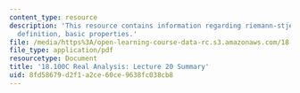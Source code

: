 ```yaml
---
content_type: resource
description: 'This resource contains information regarding riemann-stjeltjes integral:
  definition, basic properties.'
file: /media/https%3A/open-learning-course-data-rc.s3.amazonaws.com/18-100c-real-analysis-fall-2012/8fd58679d2f1a2ce60ce9638fc038cb8_MIT18_100CF12_l20sum.pdf
file_type: application/pdf
resourcetype: Document
title: '18.100C Real Analysis: Lecture 20 Summary'
uid: 8fd58679-d2f1-a2ce-60ce-9638fc038cb8
---
```


